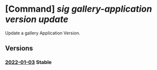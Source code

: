 # [Command] _sig gallery-application version update_

Update a gallery Application Version.

## Versions

### [2022-01-03](/Resources/mgmt-plane/L3N1YnNjcmlwdGlvbnMve30vcmVzb3VyY2Vncm91cHMve30vcHJvdmlkZXJzL21pY3Jvc29mdC5jb21wdXRlL2dhbGxlcmllcy97fS9hcHBsaWNhdGlvbnMve30vdmVyc2lvbnMve30=/2022-01-03.xml) **Stable**

<!-- mgmt-plane /subscriptions/{}/resourcegroups/{}/providers/microsoft.compute/galleries/{}/applications/{}/versions/{} 2022-01-03 -->

